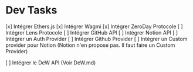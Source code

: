 # Dev Tasks

[x] Intégrer Ethers.js
[x] Intégrer Wagmi
[x] Intégrer ZeroDay Protocole
[ ] Intégrer Lens Protocole
[ ] Intégrer GitHub API
[ ] Intégrer Notion API
[ ] Intégrer un Auth Provider
[ ] Intégrer Github Provider
[ ] Intégrer un Custom provider pour Notion (Notion n'en propose pas. Il faut faire un Custom Provider)

[ ] Intégrer le DeW API (Voir DeW.md)
